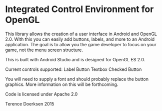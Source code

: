 Integrated Control Environment for OpenGL
=========================================

This library allows the creation of a user interface in Android and OpenGL 2.0.  With this you can easily add buttons, labels, and more to an Android application.  The goal is to allow you the game developer to focus on your game, not the menu screen structure.  

This is built with Android Studio and is designed for OpenGL ES 2.0.

Current controls supported:
Label 
Button
Textbox
Checked Button

You will need to supply a font and should probably replace the button graphics.  More information on this will be forthcoming.

Code is licensed under Apache 2.0

Terence Doerksen 2015
